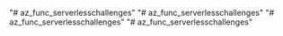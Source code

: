 "# az_func_serverlesschallenges" 
"# az_func_serverlesschallenges" 
"# az_func_serverlesschallenges" 
"# az_func_serverlesschallenges" 

